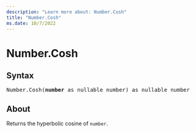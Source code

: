 ```yaml
---
description: "Learn more about: Number.Cosh"
title: "Number.Cosh"
ms.date: 10/7/2022
---
```

# Number.Cosh

## Syntax

<pre>
Number.Cosh(<b>number</b> as nullable number) as nullable number
</pre>

## About

Returns the hyperbolic cosine of `number`.
